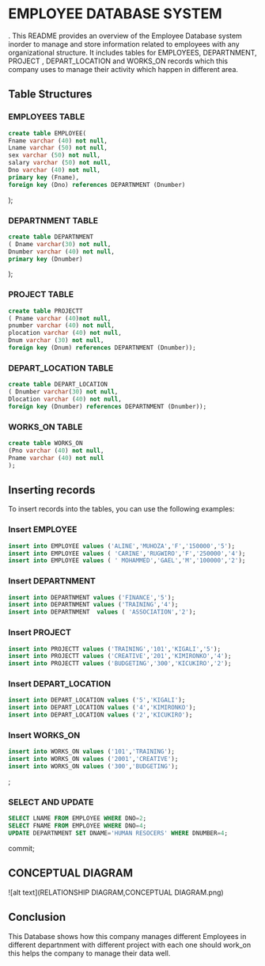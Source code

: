 # EMPLOYEE DATABASE SYSTEM
.
This README provides an overview of the Employee Database system inorder to manage and store information related to employees with any organizational  structure. It includes tables for EMPLOYEES, DEPARTNMENT,  PROJECT , DEPART_LOCATION and WORKS_ON records which this company uses to manage their activity which happen in different area.

## Table Structures

### EMPLOYEES TABLE
```sql
create table EMPLOYEE(
Fname varchar (40) not null,
Lname varchar (50) not null,
sex varchar (50) not null,
salary varchar (50) not null,
Dno varchar (40) not null,
primary key (Fname),
foreign key (Dno) references DEPARTNMENT (Dnumber)
```
);

### DEPARTNMENT TABLE
```sql
create table DEPARTNMENT
( Dname varchar(30) not null,
Dnumber varchar (40) not null,
primary key (Dnumber)
```
);
### PROJECT TABLE
```sql
create table PROJECTT
( Pname varchar (40)not null,
pnumber varchar (40) not null,
plocation varchar (40) not null,
Dnum varchar (30) not null,
foreign key (Dnum) references DEPARTNMENT (Dnumber));
```

### DEPART_LOCATION TABLE
```sql
create table DEPART_LOCATION
( Dnumber varchar(30) not null,
Dlocation varchar (40) not null,
foreign key (Dnumber) references DEPARTNMENT (Dnumber));
```

### WORKS_ON TABLE
```sql
create table WORKS_ON
(Pno varchar (40) not null,
Pname varchar (40) not null
);
```

## Inserting records

To insert records into the tables, you can use the following examples:

### Insert EMPLOYEE  
```sql
insert into EMPLOYEE values ('ALINE','MUHOZA','F','150000','5');
insert into EMPLOYEE values ( 'CARINE','RUGWIRO','F','250000','4');
insert into EMPLOYEE values ( ' MOHAMMED','GAEL','M','100000','2');
```

### Insert DEPARTNMENT
```sql
insert into DEPARTNMENT values ('FINANCE','5');
insert into DEPARTNMENT values ('TRAINING','4');
insert into DEPARTNMENT  values ( 'ASSOCIATION','2');
```

### Insert PROJECT
```sql
insert into PROJECTT values ('TRAINING','101','KIGALI','5');
insert into PROJECTT values ('CREATIVE','201','KIMIRONKO','4');
insert into PROJECTT values ('BUDGETING','300','KICUKIRO','2');
```

### Insert DEPART_LOCATION
```sql
insert into DEPART_LOCATION values ('5','KIGALI');
insert into DEPART_LOCATION values ('4','KIMIRONKO');
insert into DEPART_LOCATION values ('2','KICUKIRO');
```
### Insert WORKS_ON
```sql
insert into WORKS_ON values ('101','TRAINING');
insert into WORKS_ON values ('2001','CREATIVE');
insert into WORKS_ON values ('300','BUDGETING');
```
;

### SELECT  AND UPDATE
```sql
SELECT LNAME FROM EMPLOYEE WHERE DNO=2;
SELECT FNAME FROM EMPLOYEE WHERE DNO=4;
UPDATE DEPARTNMENT SET DNAME='HUMAN RESOCERS' WHERE DNUMBER=4;
```
commit;

## CONCEPTUAL DIAGRAM
![alt text](RELATIONSHIP DIAGRAM,CONCEPTUAL DIAGRAM.png)





## Conclusion
This Database shows how this company manages different Employees in different departnment with different project with each one should work_on this helps the company to manage their data well.



